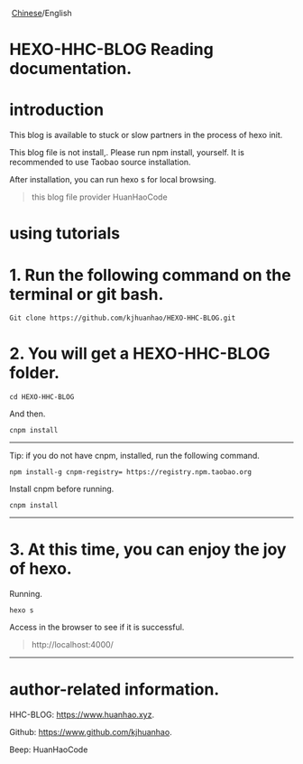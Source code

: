 ​                                                                 [Chinese](https://github.com/kjhuanhao/HEXO-HHC-BLOG)/English

# HEXO-HHC-BLOG Reading documentation. 

# introduction

This blog is available to stuck or slow partners in the process of hexo init. 

This blog file is not install,. Please run npm install, yourself. It is recommended to use Taobao source installation. 

After installation, you can run hexo s for local browsing. 

> this blog file provider HuanHaoCode

# using tutorials

# 1. Run the following command on the terminal or git bash. 

```
Git clone https://github.com/kjhuanhao/HEXO-HHC-BLOG.git
```

# 2. You will get a HEXO-HHC-BLOG folder. 

```
cd HEXO-HHC-BLOG
```

And then. 

``` 
cnpm install
```

***

Tip: if you do not have cnpm, installed, run the following command. 

```
npm install-g cnpm-registry= https://registry.npm.taobao.org
```

Install cnpm before running. 

```
cnpm install 
```

***

# 3. At this time, you can enjoy the joy of hexo. 

Running. 

```
hexo s
```

Access in the browser to see if it is successful. 

> http://localhost:4000/

***

# author-related information. 

HHC-BLOG: https://www.huanhao.xyz. 

Github: https://www.github.com/kjhuanhao. 

Beep: HuanHaoCode